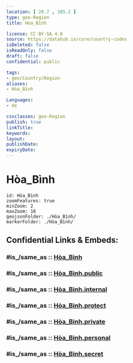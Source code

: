 ```yaml
---
location: [ 20.7 , 105.2 ] 
type: geo-Region
title: Hòa_Bình

license: CC BY-SA 4.0
source: https://datahub.io/core/country-codes
isDeleted: false
isReadOnly: false
draft: false
confidential: public

tags:
- geo/Country/Region
aliases:
- Hòa_Bình

Languages:
- de

cssclasses: geo-Region
publish: true
linkTitle: 
keywords: 
layout: 
publishDate: 
expiryDate: 
---
```


# Hòa_Bình

```leaflet
id: Hòa_Bình
zoomFeatures: true 
minZoom: 2 
maxZoom: 18
geojsonFolder: ./Hòa_Bình/
markerFolder: ./Hòa_Bình/
```


## Confidential Links & Embeds: 

### #is_/same_as :: [Hòa_Bình](/_Standards/Earth/Continent/Asia/Asia~South~East/Vietnam/Provinces~Vietnam/Hòa_Bình.md) 

### #is_/same_as :: [Hòa_Bình.public](/_public/Earth/Continent/Asia/Asia~South~East/Vietnam/Provinces~Vietnam/Hòa_Bình.public.md) 

### #is_/same_as :: [Hòa_Bình.internal](/_internal/Earth/Continent/Asia/Asia~South~East/Vietnam/Provinces~Vietnam/Hòa_Bình.internal.md) 

### #is_/same_as :: [Hòa_Bình.protect](/_protect/Earth/Continent/Asia/Asia~South~East/Vietnam/Provinces~Vietnam/Hòa_Bình.protect.md) 

### #is_/same_as :: [Hòa_Bình.private](/_private/Earth/Continent/Asia/Asia~South~East/Vietnam/Provinces~Vietnam/Hòa_Bình.private.md) 

### #is_/same_as :: [Hòa_Bình.personal](/_personal/Earth/Continent/Asia/Asia~South~East/Vietnam/Provinces~Vietnam/Hòa_Bình.personal.md) 

### #is_/same_as :: [Hòa_Bình.secret](/_secret/Earth/Continent/Asia/Asia~South~East/Vietnam/Provinces~Vietnam/Hòa_Bình.secret.md)

